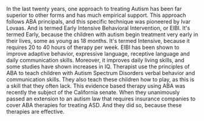 In the last twenty years, one approach to treating Autism has been far superior
to other forms and has much empirical support. This approach follows ABA
principals, and this specific technique was pioneered by Ivar Lovaas. And is
termed Early Intensive Behavioral Intervention, or EIBI. It's termed Early,
because the children with autism begin treatment very early in their lives,
some as young as 18 months. It's termed Intensive, because it requires 20 to 40
hours of therapy per week. EIBI has been shown to improve adaptive behavior,
expressive language, receptive language and daily communication skills.
Moreover, it improves daily living skills, and some studies have shown
increases in IQ. Therapist use the principles of ABA to teach children with
Autism Spectrum Disorders verbal behavior and communication skills. They also
teach these children how to play, as this is a skill that they often lack. This
evidence based therapy using ABA was recently the subject of the California
senate. When they unanimously passed an extension to an autism law that
requires insurance companies to cover ABA therapies for treating ASD. And they
did so, because these therapies are effective.
